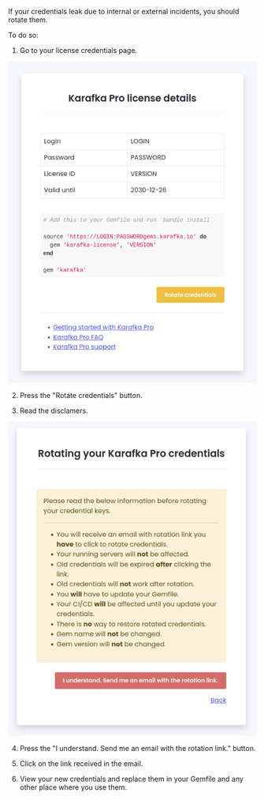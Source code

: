 If your credentials leak due to internal or external incidents, you should rotate them.

To do so:

1. Go to your license credentials page.

<p align="center">
  <img src="https://raw.githubusercontent.com/karafka/misc/master/printscreens/gems_license_page.png" />
</p>

2. Press the "Rotate credentials" button.

3. Read the disclamers.

<p align="center">
  <img src="https://raw.githubusercontent.com/karafka/misc/master/printscreens/gems_rotate_page.png" />
</p>

4. Press the "I understand. Send me an email with the rotation link." button.

5. Click on the link received in the email.

6. View your new credentials and replace them in your Gemfile and any other place where you use them.
